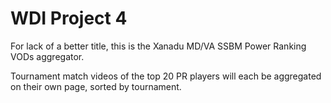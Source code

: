 # WDI Project 4

For lack of a better title, this is the Xanadu MD/VA SSBM Power Ranking VODs aggregator.

Tournament match videos of the top 20 PR players will each be aggregated on their own page, sorted by tournament.
